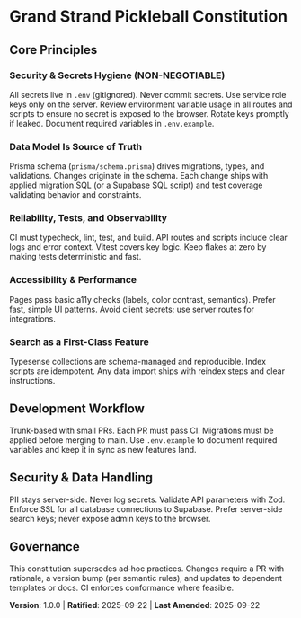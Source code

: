 <!--
Sync Impact Report
- Version change: (init) -> 1.0.0
- Modified principles:
  - [PRINCIPLE_1_NAME] -> Security & Secrets Hygiene (NON-NEGOTIABLE)
  - [PRINCIPLE_2_NAME] -> Data Model Is Source of Truth
  - [PRINCIPLE_3_NAME] -> Reliability, Tests, and Observability
  - [PRINCIPLE_4_NAME] -> Accessibility & Performance
  - [PRINCIPLE_5_NAME] -> Search as a First-Class Feature
- Added sections:
  - Development Workflow
  - Security & Data Handling
- Removed sections: none
- Templates requiring updates: none detected (no templates present under .specify/templates/)
- Deferred TODOs: none
-->

# Grand Strand Pickleball Constitution
<!-- Example: Spec Constitution, TaskFlow Constitution, etc. -->

## Core Principles

### Security & Secrets Hygiene (NON-NEGOTIABLE)
<!-- Example: I. Library-First -->
All secrets live in `.env` (gitignored). Never commit secrets. Use service role
keys only on the server. Review environment variable usage in all routes and
scripts to ensure no secret is exposed to the browser. Rotate keys promptly if
leaked. Document required variables in `.env.example`.
<!-- Example: Every feature starts as a standalone library; Libraries must be self-contained, independently testable, documented; Clear purpose required - no organizational-only libraries -->

### Data Model Is Source of Truth
<!-- Example: II. CLI Interface -->
Prisma schema (`prisma/schema.prisma`) drives migrations, types, and
validations. Changes originate in the schema. Each change ships with applied
migration SQL (or a Supabase SQL script) and test coverage validating behavior
and constraints.
<!-- Example: Every library exposes functionality via CLI; Text in/out protocol: stdin/args → stdout, errors → stderr; Support JSON + human-readable formats -->

### Reliability, Tests, and Observability
<!-- Example: III. Test-First (NON-NEGOTIABLE) -->
CI must typecheck, lint, test, and build. API routes and scripts include clear
logs and error context. Vitest covers key logic. Keep flakes at zero by making
tests deterministic and fast.
<!-- Example: TDD mandatory: Tests written → User approved → Tests fail → Then implement; Red-Green-Refactor cycle strictly enforced -->

### Accessibility & Performance
<!-- Example: IV. Integration Testing -->
Pages pass basic a11y checks (labels, color contrast, semantics). Prefer fast,
simple UI patterns. Avoid client secrets; use server routes for integrations.
<!-- Example: Focus areas requiring integration tests: New library contract tests, Contract changes, Inter-service communication, Shared schemas -->

### Search as a First-Class Feature
<!-- Example: V. Observability, VI. Versioning & Breaking Changes, VII. Simplicity -->
Typesense collections are schema-managed and reproducible. Index scripts are
idempotent. Any data import ships with reindex steps and clear instructions.
<!-- Example: Text I/O ensures debuggability; Structured logging required; Or: MAJOR.MINOR.BUILD format; Or: Start simple, YAGNI principles -->

## Development Workflow
<!-- Example: Additional Constraints, Security Requirements, Performance Standards, etc. -->

Trunk-based with small PRs. Each PR must pass CI. Migrations must be applied
before merging to main. Use `.env.example` to document required variables and
keep it in sync as new features land.
<!-- Example: Technology stack requirements, compliance standards, deployment policies, etc. -->

## Security & Data Handling
<!-- Example: Development Workflow, Review Process, Quality Gates, etc. -->

PII stays server-side. Never log secrets. Validate API parameters with Zod.
Enforce SSL for all database connections to Supabase. Prefer server-side
search keys; never expose admin keys to the browser.
<!-- Example: Code review requirements, testing gates, deployment approval process, etc. -->

## Governance
<!-- Example: Constitution supersedes all other practices; Amendments require documentation, approval, migration plan -->

This constitution supersedes ad‑hoc practices. Changes require a PR with
rationale, a version bump (per semantic rules), and updates to dependent
templates or docs. CI enforces conformance where feasible.
<!-- Example: All PRs/reviews must verify compliance; Complexity must be justified; Use [GUIDANCE_FILE] for runtime development guidance -->

**Version**: 1.0.0 | **Ratified**: 2025-09-22 | **Last Amended**: 2025-09-22
<!-- Example: Version: 2.1.1 | Ratified: 2025-06-13 | Last Amended: 2025-07-16 -->